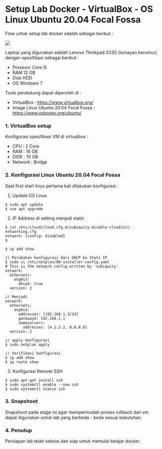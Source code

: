# Setup Lab Docker - VirtualBox - OS Linux Ubuntu 20.04 Focal Fossa
Flow untuk setup lab docker adalah sebagai berikut :
<p><img src="https://github.com/iddevopsjourney/docker-journey/blob/master/001-Setup_Lab/01-Ubuntu_20.04_Focal-Fossa/images/SetupLabDocker-VirtualBox.png"></p>

Laptop yang digunakan adalah Lenovo Thinkpad X230 (lumayan berumur) dengan spesifikasi sebagai berikut :
- Prosesor Core i5
- RAM 12 GB
- Disk HDD
- OS Windows 7

Tools pendukung dapat diperoleh di :
- VirtualBox : https://www.virtualbox.org/
- Image Linux Ubuntu 20.04 Focal Fossa : https://www.osboxes.org/ubuntu/

### 1. VirtualBox setup
Konfigurasi spesifikasi VM di virtualbox :
- CPU : 2 Core
- RAM : 16 GB
- DISK : 10 GB
- Network : Bridge

### 2. Konfigurasi Linux Ubuntu 20.04 Focal Fossa
Saat first start linux pertama kali dilakukan konfigurasi :
1. Update OS Linux
```script
$ sudo apt update
$ suo apt upgrade
```
2. IP Address di setting menjadi static
```script
$ cat /etc/cloud/cloud.cfg.d/subiquity-disable-cloudinit-networking.cfg
network: {config: disabled}
$

$ ip add show

// Perubahan konfigurasi dari DHCP ke Stati IP
$ sudo vi /etc/netplan/00-installer-config.yaml
# This is the network config written by 'subiquity'
network:
  ethernets:
    enp0s3:
      dhcp4: true
  version: 2

// Menjadi
network:
  ethernets:
    enp0s3:
      addresses: [192.168.1.3/24]
      gateway4: 192.168.1.1
      nameservers:
        addresses: [4.2.2.2, 8.8.8.8]
  version: 2

// apply konfigurasi 
$ sudo netplan apply

// Verifikasi konfigurasi
$ ip add show
$ ip route show
```
3. Konfigurasi Remote SSH
```script
$ sudo apt-get install ssh
$ sudo systemctl enable --now ssh
$ sudo systemctl status ssh
```
### 3. Snapshoot
Snapshoot pada stage ini agar mempermudah proses rollback dan vm dapat digunakan untuk lab yang berbeda - beda sesuai kebutuhan.

### 4. Penutup
Persiapan lab telah selesai dan siap untuk memulai belajar docker.
